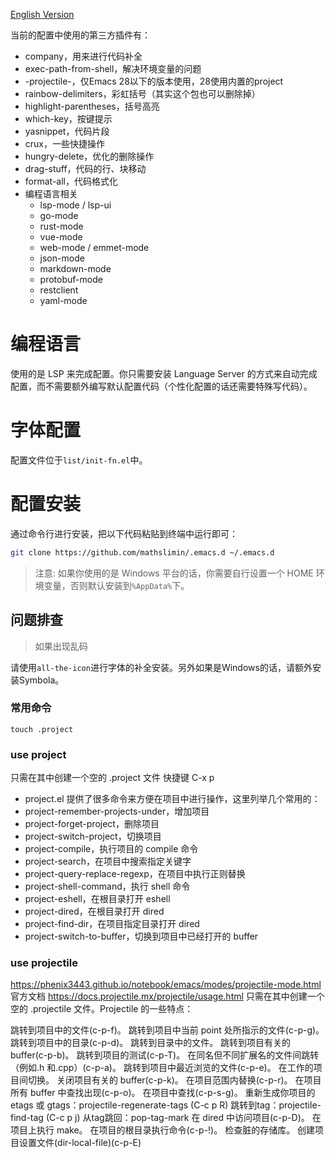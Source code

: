 [English Version](./README.md)

当前的配置中使用的第三方插件有：

- company，用来进行代码补全
- exec-path-from-shell，解决环境变量的问题
- -projectile-，仅Emacs 28以下的版本使用，28使用内置的project
- rainbow-delimiters，彩虹括号（其实这个包也可以删除掉）
- highlight-parentheses，括号高亮
- which-key，按键提示
- yasnippet，代码片段
- crux，一些快捷操作
- hungry-delete，优化的删除操作
- drag-stuff，代码的行、块移动
- format-all，代码格式化
- 编程语言相关
  - lsp-mode / lsp-ui
  - go-mode
  - rust-mode
  - vue-mode
  - web-mode / emmet-mode
  - json-mode
  - markdown-mode
  - protobuf-mode
  - restclient
  - yaml-mode

# 编程语言

使用的是 LSP 来完成配置。你只需要安装 Language Server 的方式来自动完成配置，而不需要额外编写默认配置代码（个性化配置的话还需要特殊写代码）。

# 字体配置

配置文件位于`list/init-fn.el`中。

# 配置安装

通过命令行进行安装，把以下代码粘贴到终端中运行即可：

```bash
git clone https://github.com/mathslimin/.emacs.d ~/.emacs.d
```

> 注意: 如果你使用的是 Windows 平台的话，你需要自行设置一个 HOME 环境变量，否则默认安装到`%AppData%`下。

## 问题排查

> 如果出现乱码

请使用`all-the-icon`进行字体的补全安装。另外如果是Windows的话，请额外安装Symbola。
### 常用命令
```shell
touch .project
```
### use project
只需在其中创建一个空的 .project 文件
快捷键 C-x p
 - project.el 提供了很多命令来方便在项目中进行操作，这里列举几个常用的：
 - project-remember-projects-under，增加项目
 - project-forget-project，删除项目
 - project-switch-project，切换项目
 - project-compile，执行项目的 compile 命令
 - project-search，在项目中搜索指定关键字
 - project-query-replace-regexp，在项目中执行正则替换
 - project-shell-command，执行 shell 命令
 - project-eshell，在根目录打开 eshell
 - project-dired，在根目录打开 dired
 - project-find-dir，在项目指定目录打开 dired
 - project-switch-to-buffer，切换到项目中已经打开的 buffer

### use projectile
https://phenix3443.github.io/notebook/emacs/modes/projectile-mode.html
官方文档 https://docs.projectile.mx/projectile/usage.html
只需在其中创建一个空的 .projectile 文件。Projectile 的一些特点：

跳转到项目中的文件(c-p-f)。
跳转到项目中当前 point 处所指示的文件(c-p-g)。
跳转到项目中的目录(c-p-d)。
跳转到目录中的文件。
跳转到项目有关的 buffer(c-p-b)。
跳转到项目的测试(c-p-T)。
在同名但不同扩展名的文件间跳转（例如.h 和.cpp）(c-p-a)。
跳转到项目中最近浏览的文件(c-p-e)。
在工作的项目间切换。
关闭项目有关的 buffer(c-p-k)。
在项目范围内替换(c-p-r)。
在项目所有 buffer 中查找出现(c-p-o)。
在项目中查找(c-p-s-g)。
重新生成你项目的 etags 或 gtags：projectile-regenerate-tags (C-c p R)
跳转到tag：projectile-find-tag        (C-c p j)
从tag跳回：pop-tag-mark
在 dired 中访问项目(c-p-D)。
在项目上执行 make。
在项目的根目录执行命令(c-p-!)。
检查脏的存储库。
创建项目设置文件(dir-local-file)(c-p-E)
